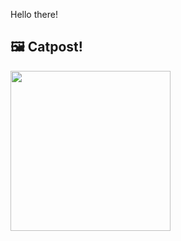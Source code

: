 Hello there!



## 🖼️ Catpost!

<sub>
    <img src="https://cdn2.thecatapi.com/images/4gmq_ixTj.jpg" height="256">
</sub>

